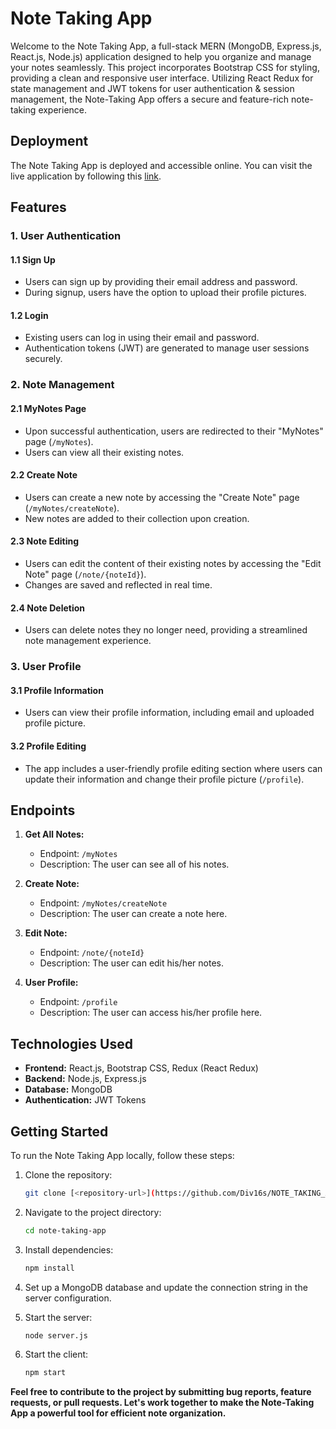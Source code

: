 # Note Taking App

Welcome to the Note Taking App, a full-stack MERN (MongoDB, Express.js, React.js, Node.js) application designed to help you organize and manage your notes seamlessly. This project incorporates Bootstrap CSS for styling, providing a clean and responsive user interface. Utilizing React Redux for state management and JWT tokens for user authentication & session management, the Note-Taking App offers a secure and feature-rich note-taking experience.

## Deployment

The Note Taking App is deployed and accessible online. You can visit the live application by following this [link](https://notesphere-flame.vercel.app/).

## Features

### 1. User Authentication

#### 1.1 Sign Up

- Users can sign up by providing their email address and password.
- During signup, users have the option to upload their profile pictures.

#### 1.2 Login

- Existing users can log in using their email and password.
- Authentication tokens (JWT) are generated to manage user sessions securely.

### 2. Note Management

#### 2.1 MyNotes Page

- Upon successful authentication, users are redirected to their "MyNotes" page (`/myNotes`).
- Users can view all their existing notes.

#### 2.2 Create Note

- Users can create a new note by accessing the "Create Note" page (`/myNotes/createNote`).
- New notes are added to their collection upon creation.

#### 2.3 Note Editing

- Users can edit the content of their existing notes by accessing the "Edit Note" page (`/note/{noteId}`).
- Changes are saved and reflected in real time.

#### 2.4 Note Deletion

- Users can delete notes they no longer need, providing a streamlined note management experience.

### 3. User Profile

#### 3.1 Profile Information

- Users can view their profile information, including email and uploaded profile picture.

#### 3.2 Profile Editing

- The app includes a user-friendly profile editing section where users can update their information and change their profile picture (`/profile`).

## Endpoints

1. **Get All Notes:**
   - Endpoint: `/myNotes`
   - Description: The user can see all of his notes.

2. **Create Note:**
   - Endpoint: `/myNotes/createNote`
   - Description: The user can create a note here.

3. **Edit Note:**
   - Endpoint: `/note/{noteId}`
   - Description: The user can edit his/her notes.

4. **User Profile:**
   - Endpoint: `/profile`
   - Description: The user can access his/her profile here.

## Technologies Used

- **Frontend:** React.js, Bootstrap CSS, Redux (React Redux)
- **Backend:** Node.js, Express.js
- **Database:** MongoDB
- **Authentication:** JWT Tokens

## Getting Started

To run the Note Taking App locally, follow these steps:

1. Clone the repository:

   ```bash
   git clone [<repository-url>](https://github.com/Div16s/NOTE_TAKING_APP)
   
2. Navigate to the project directory:

   ```bash
   cd note-taking-app

3. Install dependencies:

   ```bash
   npm install
   
4. Set up a MongoDB database and update the connection string in the server configuration.
   
5. Start the server:

   ```bash
   node server.js
   
6. Start the client:

   ```bash
   npm start


**Feel free to contribute to the project by submitting bug reports, feature requests, or pull requests. Let's work together to make the Note-Taking App a powerful tool for efficient note organization.**
